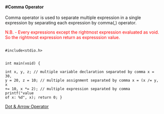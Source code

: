 <h4>#Comma Operator</h4>
<p>Comma operator is used to separate multiple expression in a single expression by separating each expression by comma(,) operator.</p>
<p style="color:red;">N.B. - Every expressions except the rightmost expression evaluated as void. So the rightmost expression return as expresssion value.</p>

<code>
#include&lt;stdio.h&gt;

int main(void) {               
	int x, y, z;   					// multiple variable declaration separated by comma
	x = 30, y = 20, z = 10;  		// multiple assignment separated by comma
	x = (x /= y, x += 10, x *= 2);  // multiple expression  separated by comma
	printf("value of x: %d", x);
	return 0;
}
</code>

<a href="#" class="post pull-right btn btn-sm btn-info" id="dot_and_arrow_operator">Dot & Arrow Operator <span class="glyphicon glyphicon-forward"></span></a><br><br><br><br><br>